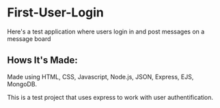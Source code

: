 # First-User-Login
Here's a test application where users login in and post messages on a message board


## Hows It's Made:

Made using HTML, CSS, Javascript, Node.js, JSON, Express, EJS, MongoDB.

This is a test project that uses express to work with user authentification.  
